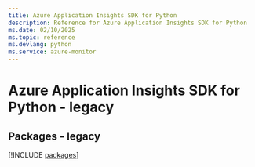 ```yaml
---
title: Azure Application Insights SDK for Python
description: Reference for Azure Application Insights SDK for Python
ms.date: 02/10/2025
ms.topic: reference
ms.devlang: python
ms.service: azure-monitor
---
```

# Azure Application Insights SDK for Python - legacy
## Packages - legacy
[!INCLUDE [packages](application-insights-index.md)]